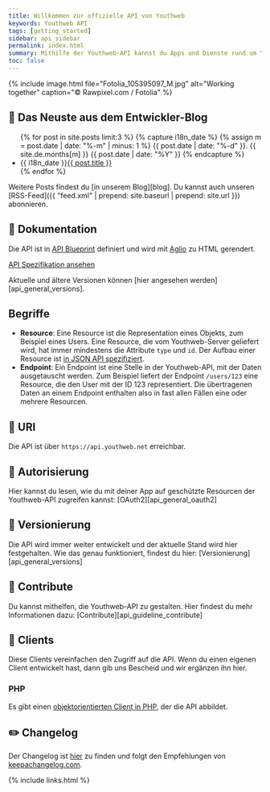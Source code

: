 ```yaml
---
title: Willkommen zur offizielle API von Youthweb
keywords: Youthweb API
tags: [getting_started]
sidebar: api_sidebar
permalink: index.html
summary: Mithilfe der Youthweb-API kannst du Apps und Dienste rund um Youthweb bauen. Auf dieser Seite findest du alle Informationen dazu und erhältst Updates über die neusten Änderungen.
toc: false
---
```


{% include image.html file="Fotolia_105395097_M.jpg" alt="Working together" caption="© Rawpixel.com / Fotolia" %}

## :tada: Das Neuste aus dem Entwickler-Blog

<ul class="past">
{% for post in site.posts limit:3 %}
{% capture i18n_date %}
{% assign m = post.date | date: "%-m" | minus: 1 %}
{{ post.date | date: "%-d" }}. {{ site.de.months[m] }} {{ post.date | date: "%Y" }}
{% endcapture %}
    <li><time>{{ i18n_date }}</time><a href="{{ post.url | remove: "/" }}">{{ post.title }}</a></li>
{% endfor %}
</ul>

Weitere Posts findest du [in unserem Blog][blog]. Du kannst auch unseren <span class="fa fa-rss"></span> [RSS-Feed]({{ "feed.xml" | prepend: site.baseurl | prepend: site.url }}) abonnieren.

## :book: Dokumentation

Die API ist in [API Blueprint](https://apiblueprint.org/) definiert und wird mit [Aglio](https://github.com/danielgtaylor/aglio) zu HTML gerendert.

<p class="text-center">
    <a href="./spec/core/latest/index.html" class="btn btn-primary btn-lg" role="button">API Spezifikation ansehen</a>
</p>

Aktuelle und ältere Versionen können [hier angesehen werden][api_general_versions].

## Begriffe

- **Resource**: Eine Resource ist die Representation eines Objekts, zum Beispiel eines Users. Eine Resource, die vom Youthweb-Server geliefert wird, hat immer mindestens die Attribute `type` und `id`. Der Aufbau einer Resource ist [in JSON API spezifiziert](http://jsonapi.org/format/#document-resource-objects).
- **Endpoint**: Ein Endpoint ist eine Stelle in der Youthweb-API, mit der Daten ausgetauscht werden. Zum Beispiel liefert der Endpoint `/users/123` eine Resource, die den User mit der ID 123 representiert. Die übertragenen Daten an einem Endpoint enthalten also in fast allen Fällen eine oder mehrere Resourcen.

## :link: URI

Die API ist über `https://api.youthweb.net` erreichbar.

## :key: Autorisierung

Hier kannst du lesen, wie du mit deiner App auf geschützte Resourcen der Youthweb-API zugreifen kannst: [OAuth2][api_general_oauth2]

## :memo: Versionierung

Die API wird immer weiter entwickelt und der aktuelle Stand wird hier festgehalten. Wie das genau funktioniert, findest du hier: [Versionierung][api_general_versions]

## :construction_worker: Contribute

Du kannst mithelfen, die Youthweb-API zu gestalten. Hier findest du mehr Informationen dazu: [Contribute][api_guideline_contribute]

## :electric_plug: Clients

Diese Clients vereinfachen den Zugriff auf die API. Wenn du einen eigenen Client entwickelt hast, dann gib uns Bescheid und wir ergänzen ihn hier.

### PHP

Es gibt einen [objektorientierten Client in PHP](https://github.com/youthweb/php-youthweb-api), der die API abbildet.

## :pencil2: Changelog

Der Changelog ist [hier](https://gitlab.com/youthweb/youthweb-api/blob/master/CHANGELOG.md) zu finden und folgt den Empfehlungen von [keepachangelog.com](http://keepachangelog.com/).

{% include links.html %}
